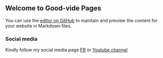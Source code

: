 ## Welcome to Good-vide Pages

You can use the [editor on GitHub](https://github.com/Gurutechgood/Good-vide/edit/master/README.md) to maintain and preview the content for your website in Markdown files.


### Social media

Kindly follow my social media page [FB](https://www.facebook.com/guru.prakash.5243817) or [Youtube channel](https://www.youtube.com/channel/UCWXOlnYVARs66Ijb4SXoziw)
